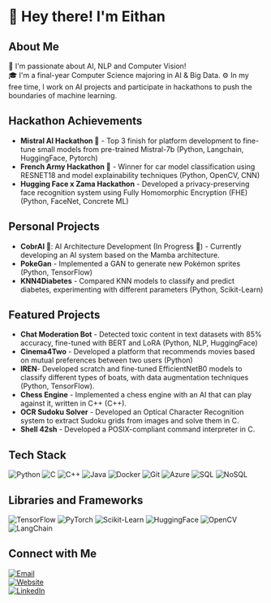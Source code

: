 # 👋 Hey there! I'm Eithan

## About Me
🌱 I'm passionate about AI, NLP and Computer Vision!  
🎓 I'm a final-year Computer Science majoring in AI & Big Data.
⚙️ In my free time, I work on AI projects and participate in hackathons to push the boundaries of machine learning.

## Hackathon Achievements
- **Mistral AI Hackathon 🥉** - Top 3 finish for platform development to fine-tune small models from pre-trained Mistral-7b (Python, Langchain, HuggingFace, Pytorch)  
- **French Army Hackathon 🥇** - Winner for car model classification using RESNET18 and model explainability techniques (Python, OpenCV, CNN)  
- **Hugging Face x Zama Hackathon** - Developed a privacy-preserving face recognition system using Fully Homomorphic Encryption (FHE) (Python, FaceNet, Concrete ML)

## Personal Projects
- **CobrAI 🐍**: AI Architecture Development (In Progress 🔨) - Currently developing an AI system based on the Mamba architecture.
- **PokeGan** - Implemented a GAN to generate new Pokémon sprites (Python, TensorFlow)
- **KNN4Diabetes** - Compared KNN models to classify and predict diabetes, experimenting with different parameters (Python, Scikit-Learn)  

## Featured Projects
- **Chat Moderation Bot** - Detected toxic content in text datasets with 85% accuracy, fine-tuned with BERT and LoRA (Python, NLP, HuggingFace)
- **Cinema4Two** - Developed a platform that recommends movies based on mutual preferences between two users (Python)
- **IREN**- Developed scratch and fine-tuned EfficientNetB0 models to classify different types of boats, with data augmentation techniques (Python, TensorFlow).
- **Chess Engine** - Implemented a chess engine with an AI that can play against it, written in C++ (C++).
- **OCR Sudoku Solver** - Developed an Optical Character Recognition system to extract Sudoku grids from images and solve them in C.
- **Shell 42sh** - Developed a POSIX-compliant command interpreter in C.


## Tech Stack
![Python](https://img.shields.io/badge/-Python-000?&logo=Python) 
![C](https://img.shields.io/badge/-C-000?&logo=C) 
![C++](https://img.shields.io/badge/-C++-000?&logo=C%2B%2B) 
![Java](https://img.shields.io/badge/-Java-000?&logo=Java) 
![Docker](https://img.shields.io/badge/-Docker-000?&logo=Docker) 
![Git](https://img.shields.io/badge/-Git-000?&logo=Git) 
![Azure](https://img.shields.io/badge/-Azure-000?&logo=Microsoft-Azure) 
![SQL](https://img.shields.io/badge/-SQL-000?&logo=MySQL) 
![NoSQL](https://img.shields.io/badge/-NoSQL-000?&logo=NoSQL)

## Libraries and Frameworks
![TensorFlow](https://img.shields.io/badge/-TensorFlow-000?&logo=TensorFlow) 
![PyTorch](https://img.shields.io/badge/-PyTorch-000?&logo=PyTorch) 
![Scikit-Learn](https://img.shields.io/badge/-Scikit--Learn-000?&logo=Scikit-Learn) 
![HuggingFace](https://img.shields.io/badge/-HuggingFace-000?&logo=Hugging-Face) 
![OpenCV](https://img.shields.io/badge/-OpenCV-000?&logo=OpenCV) 
![LangChain](https://img.shields.io/badge/-LangChain-000?&logo=LangChain)

## Connect with Me
[![Email](https://img.shields.io/badge/Email-eithannakache@gmail.com-blue?style=for-the-badge&logo=gmail)](mailto:eithannakache@gmail.com)  
[![Website](https://img.shields.io/badge/Website-eithannakache.com-brightgreen?style=for-the-badge)](https://www.eithannakache.com)  
[![LinkedIn](https://img.shields.io/badge/LinkedIn-eithannakache-blue?style=for-the-badge&logo=linkedin)](https://www.linkedin.com/in/eithannakache)  
